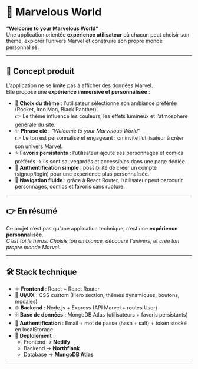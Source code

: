 # 🌌 Marvelous World

**“Welcome to your Marvelous World”**  
Une application orientée **expérience utilisateur** où chacun peut choisir son thème, explorer l’univers Marvel et construire son propre monde personnalisé.

---

## 🎯 Concept produit

L’application ne se limite pas à afficher des données Marvel.  
Elle propose une **expérience immersive et personnalisée** :

- 🎨 **Choix du thème** : l’utilisateur sélectionne son ambiance préférée (Rocket, Iron Man, Black Panther).  
  👉 Le thème influence les couleurs, les effets lumineux et l’atmosphère générale du site.
- ✨ **Phrase clé** : _“Welcome to your Marvelous World”_  
  👉 Le ton est personnalisé et engageant : on invite l’utilisateur à créer son univers Marvel.
- ⭐ **Favoris persistants** : l’utilisateur ajoute ses personnages et comics préférés → ils sont sauvegardés et accessibles dans une page dédiée.
- 🔐 **Authentification simple** : possibilité de créer un compte (signup/login) pour une expérience plus personnalisée.
- 🚀 **Navigation fluide** : grâce à React Router, l’utilisateur peut parcourir personnages, comics et favoris sans rupture.

---

## 👉 En résumé

Ce projet n’est pas qu’une application technique, c’est une **expérience personnalisée**.  
_C’est toi le héros. Choisis ton ambiance, découvre l’univers, et crée ton propre monde Marvel._

---

## 🛠️ Stack technique

- ⚛️ **Frontend** : React + React Router
- 🎨 **UI/UX** : CSS custom (Hero section, thèmes dynamiques, boutons, modales)
- 🌐 **Backend** : Node.js + Express (API Marvel + routes User)
- 🗄️ **Base de données** : MongoDB Atlas (utilisateurs + favoris persistants)
- 🔐 **Authentification** : Email + mot de passe (hash + salt) + token stocké en localStorage
- 🚀 **Déploiement** :
  - Frontend → **Netlify**
  - Backend → **Northflank**
  - Database → **MongoDB Atlas**

---
